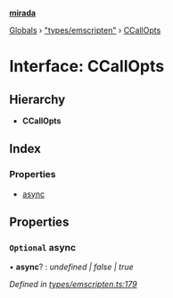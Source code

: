 **[mirada](../README.md)**

[Globals](../README.md) › ["types/emscripten"](../modules/_types_emscripten_.md) › [CCallOpts](_types_emscripten_.ccallopts.md)

# Interface: CCallOpts

## Hierarchy

* **CCallOpts**

## Index

### Properties

* [async](_types_emscripten_.ccallopts.md#optional-async)

## Properties

### `Optional` async

• **async**? : *undefined | false | true*

*Defined in [types/emscripten.ts:179](https://github.com/cancerberoSgx/mirada/blob/eecc091/mirada/src/types/emscripten.ts#L179)*
